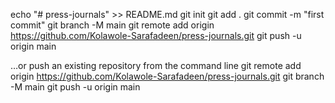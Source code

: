 echo "# press-journals" >> README.md
git init
git add .
git commit -m "first commit"
git branch -M main
git remote add origin https://github.com/Kolawole-Sarafadeen/press-journals.git
git push -u origin main

…or push an existing repository from the command line
git remote add origin https://github.com/Kolawole-Sarafadeen/press-journals.git
git branch -M main
git push -u origin main